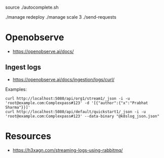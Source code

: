 source ./autocomplete.sh

./manage redeploy
./manage scale 3
./send-requests

# Openobserve

- https://openobserve.ai/docs/

## Ingest logs

- https://openobserve.ai/docs/ingestion/logs/curl/

Examples:

    curl http://localhost:5080/api/org1/stream1/_json -i -u 'root@example.com:Complexpass#123' -d '[{"author":{"x":"Prabhat Sharma"}}]'
    curl http://localhost:5080/api/default/quickstart1/_json -i -u 'root@example.com:Complexpass#123' --data-binary "@k8slog_json.json"

# Resources

- https://h3xagn.com/streaming-logs-using-rabbitmq/


